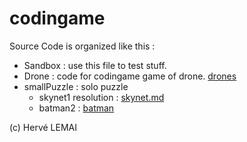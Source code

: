 # codingame

Source Code is organized like this :

* Sandbox : use this file to test stuff.
* Drone : code for codingame game of drone. [drones](./drone/drone.md)
* smallPuzzle : solo puzzle
  * skynet1 resolution : [skynet.md](./smallPuzzle/skynet.md)
  * batman2 : [batman](./smallPuzzle/batman.md)

(c) Hervé LEMAI
